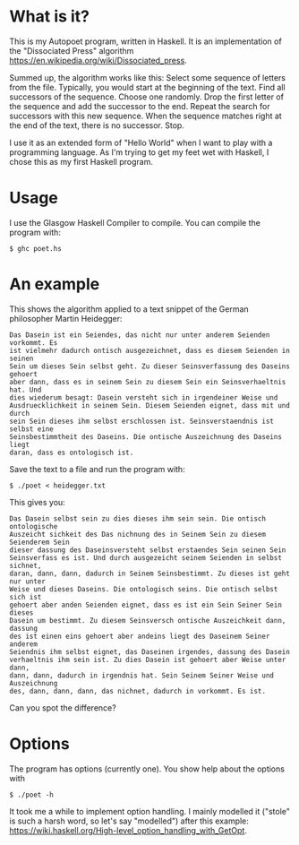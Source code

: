 What is it?
==========

This is my Autopoet program, written in Haskell. It is an implementation of the
"Dissociated Press" algorithm https://en.wikipedia.org/wiki/Dissociated_press.

Summed up, the algorithm works like this: Select some sequence of letters from
the file.  Typically, you would start at the beginning of the text. Find all
successors of the sequence. Choose one randomly. Drop the first letter of the
sequence and add the successor to the end. Repeat the search for successors with
this new sequence. When the sequence matches right at the end of the text, there
is no successor. Stop.

I use it as an extended form of "Hello World" when I want to play with a
programming language. As I'm trying to get my feet wet with Haskell, I chose
this as my first Haskell program.

Usage
=====

I use the Glasgow Haskell Compiler to compile. You can compile the program with:

```
$ ghc poet.hs
```

An example
==========

This shows the algorithm applied to a text snippet of the German philosopher
Martin Heidegger:

```
Das Dasein ist ein Seiendes, das nicht nur unter anderem Seienden vorkommt. Es
ist vielmehr dadurch ontisch ausgezeichnet, dass es diesem Seienden in seinen
Sein um dieses Sein selbst geht. Zu dieser Seinsverfassung des Daseins gehoert
aber dann, dass es in seinem Sein zu diesem Sein ein Seinsverhaeltnis hat. Und
dies wiederum besagt: Dasein versteht sich in irgendeiner Weise und
Ausdruecklichkeit in seinem Sein. Diesem Seienden eignet, dass mit und durch
sein Sein dieses ihm selbst erschlossen ist. Seinsverstaendnis ist selbst eine
Seinsbestimmtheit des Daseins. Die ontische Auszeichnung des Daseins liegt
daran, dass es ontologisch ist.
```

Save the text to a file and run the program with:

```
$ ./poet < heidegger.txt
```

This gives you:

```
Das Dasein selbst sein zu dies dieses ihm sein sein. Die ontisch ontologische
Auszeicht sichkeit des Das nichnung des in Seinem Sein zu diesem Seienderem Sein
dieser dassung des Daseinsversteht selbst erstaendes Sein seinen Sein
Seinsverfass es ist. Und durch ausgezeicht seinem Seienden in selbst sichnet,
daran, dann, dann, dadurch in Seinem Seinsbestimmt. Zu dieses ist geht nur unter
Weise und dieses Daseins. Die ontologisch seins. Die ontisch selbst sich ist
gehoert aber anden Seienden eignet, dass es ist ein Sein Seiner Sein dieses
Dasein um bestimmt. Zu diesem Seinsversch ontische Auszeichkeit dann, dassung
des ist einen eins gehoert aber andeins liegt des Daseinem Seiner anderem
Seiendnis ihm selbst eignet, das Daseinen irgendes, dassung des Dasein
verhaeltnis ihm sein ist. Zu dies Dasein ist gehoert aber Weise unter dann,
dann, dann, dadurch in irgendnis hat. Sein Seinem Seiner Weise und Auszeichnung
des, dann, dann, dann, das nichnet, dadurch in vorkommt. Es ist.
```

Can you spot the difference?

Options
=======

The program has options (currently one). You show help about the options with

```
$ ./poet -h
```

It took me a while to implement option handling. I mainly modelled it ("stole"
is such a harsh word, so let's say "modelled") after this example:
https://wiki.haskell.org/High-level_option_handling_with_GetOpt.
